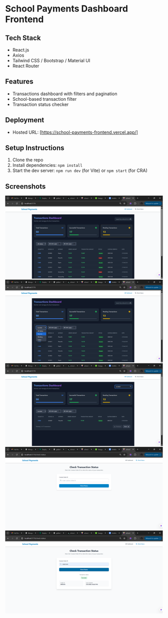 # School Payments Dashboard Frontend

## Tech Stack
- React.js
- Axios
- Tailwind CSS / Bootstrap / Material UI
- React Router

## Features
- Transactions dashboard with filters and pagination
- School-based transaction filter
- Transaction status checker

## Deployment
- Hosted URL: [https://school-payments-frontend.vercel.app/]

## Setup Instructions
1. Clone the repo
2. Install dependencies: `npm install`
3. Start the dev server: `npm run dev` (for Vite) or `npm start` (for CRA)

## Screenshots
![dashboard:](image.png)
![filtered by success state working:](image-1.png)
![search by school name working:](image-2.png)
![check status page](image-3.png)
![status returned working:](image-4.png)